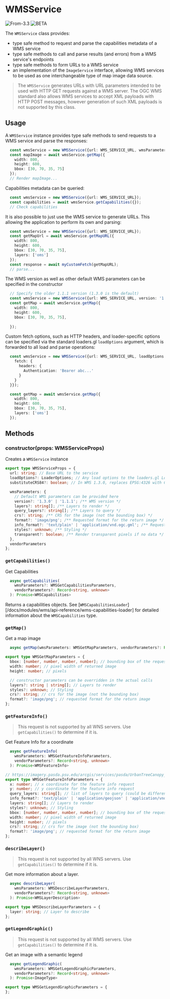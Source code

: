 # WMSService

<p class="badges">
  <img src="https://img.shields.io/badge/From-v3.3-blue.svg?style=flat-square" alt="From-3.3" />
	<img src="https://img.shields.io/badge/-BETA-teal.svg" alt="BETA" />
</p>

The `WMSService` class provides: 
- type safe method to request and parse the capabilities metadata of a WMS service
- type safe methods to call and parse results (and errors) from a WMS service's endpoints
- type safe methods to form URLs to a WMS service
- an implementation of the `ImageService` interface, allowing WMS services to be used as one interchangeable type of map image data source.

> The `WMSService` generates URLs with URL parameters intended to be used with HTTP GET requests against a WMS server. The OGC WMS standard also allows WMS services to accept XML payloads with HTTP POST messages, however generation of such XML payloads is not supported by this class.
 
## Usage

A `WMSService` instance provides type safe methods to send requests to a WMS service and parse the responses: 

```typescript
  const wmsService = new WMSService({url: WMS_SERVICE_URL, wmsParameters: {layers: ['oms']}});
  const mapImage = await wmsService.getMap({
    width: 800,
    height: 600,
    bbox: [30, 70, 35, 75]
  });
  // Render mapImage...
```

Capabilities metadata can be queried: 
```typescript
  const wmsService = new WMSService({url: WMS_SERVICE_URL});
  const capabilities = await wmsService.getCapabilities({});
  // Check capabilities
```

It is also possible to just use the WMS service to generate URLs. This allowing the application to perform its own and parsing: 
```typescript
  const wmsService = new WMSService({url: WMS_SERVICE_URL});
  const getMapUrl = await wmsService.getMapURL({
    width: 800,
    height: 600,
    bbox: [30, 70, 35, 75],
    layers: ['oms']
  });
  const response = await myCustomFetch(getMapURL);
  // parse...
```

The WMS version as well as other default WMS parameters can be specified in the constructor

```typescript
  // Specify the older 1.1.1 version (1.3.0 is the default)
  const wmsService = new WMSService({url: WMS_SERVICE_URL, version: '1.1.1', layers: ['oms']});
  const getMap = await wmsService.getMap({
    width: 800,
    height: 600,
    bbox: [30, 70, 35, 75],
    
  });
```

Custom fetch options, such as HTTP headers, and loader-specific options can be specified via the 
standard loaders.gl `loadOptions` argument, which is forwarded to all load and parse operations:

```typescript
  const wmsService = new WMSService({url: WMS_SERVICE_URL, loadOptions: {
    fetch: {
      headers: {
        Authentication: 'Bearer abc...'
      }
    }
  }});

  const getMap = await wmsService.getMap({
    width: 800,
    height: 600,
    bbox: [30, 70, 35, 75],
    layers: ['oms']
  });
```

## Methods
  
### constructor(props: WMSServiceProps)

Creates a `WMSService` instance

```typescript
export type WMSServiceProps = {
  url: string; // Base URL to the service
  loadOptions?: LoaderOptions; // Any load options to the loaders.gl Loaders used by the WMSService methods
  substituteCRS84?: boolean; // In WMS 1.3.0, replaces EPSG:4326 with CRS:84 to ensure lng,lat axis order. Default true.

  wmsParameters: {
    // Default WMS parameters can be provided here
    version?: '1.3.0' | '1.1.1'; /** WMS version */
    layers?: string[]; /** Layers to render */
    query_layers?: string[]; /** Layers to query */
    crs?: string; /** CRS for the image (not the bounding box) */
    format?: 'image/png'; /** Requested format for the return image */
    info_format?: 'text/plain' | 'application/vnd.ogc.gml'; /** Requested MIME type of returned feature info */
    styles?: unknown; /** Styling */
    transparent?: boolean; /** Render transparent pixels if no data */
  },
  vendorParameters
};
```

### `getCapabilities()`

Get Capabilities

```typescript
  async getCapabilities(
    wmsParameters?: WMSGetCapabilitiesParameters,
    vendorParameters?: Record<string, unknown>
  ): Promise<WMSCapabilities>
```

Returns a capabilities objects. See [`WMSCapabilitiesLoader`][/docs/modules/wms/api-reference/wms-capabilities-loader] for detailed information about the `WMSCapabilities` type.

### `getMap()`

Get a map image

```typescript
  async getMap(wmsParameters: WMSGetMapParameters, vendorParameters?: Record<string, unknown>): Promise<ImageType>
```

```typescript
export type WMSGetMapParameters = {
  bbox: [number, number, number, number]; // bounding box of the requested map image 
  width: number; // pixel width of returned image 
  height: number; // pixels 

  // constructor parameters can be overridden in the actual calls
  layers?: string | string[]; // Layers to render 
  styles?: unknown; // Styling 
  crs?: string; // crs for the image (not the bounding box) 
  format?: 'image/png'; // requested format for the return image 
};
```


### `getFeatureInfo()`

> This request is not supported by all WNS servers. Use `getCapabilities()` to determine if it is.

Get Feature Info for a coordinate

```typescript
  async getFeatureInfo(
    wmsParameters: WMSGetFeatureInfoParameters,
    vendorParameters?: Record<string, unknown>
  ): Promise<WMSFeatureInfo>
```

```typescript
// https://imagery.pasda.psu.edu/arcgis/services/pasda/UrbanTreeCanopy_Landcover/MapServer/WmsServer?SERVICE=WMS&
export type WMSGetFeatureInfoParameters = {
  x: number; // x coordinate for the feature info request
  y: number; // y coordinate for the feature info request
  query_layers: string[]; // list of layers to query (could be different from rendered layers)
  info_format?: 'text/plain' | 'application/geojson' | 'application/vnd.ogc.gml'; // MIME type of returned feature info
  layers: string[]; // Layers to render
  styles?: unknown; // Styling
  bbox: [number, number, number, number]; // bounding box of the requested map image
  width: number; // pixel width of returned image
  height: number; // pixels
  crs?: string; // crs for the image (not the bounding box)
  format?: 'image/png'; // requested format for the return image
};
```

### `describeLayer()`

> This request is not supported by all WNS servers. Use `getCapabilities()` to determine if it is.

Get more information about a layer. 

```typescript
  async describeLayer(
    wmsParameters: WMSDescribeLayerParameters,
    vendorParameters?: Record<string, unknown>
  ): Promise<WMSLayerDescription>
```

```typescript
export type WMSDescribeLayerParameters = {
  layer: string; // Layer to describe
};
```

### `getLegendGraphic()`

> This request is not supported by all WMS servers. Use `getCapabilities()` to determine if it is.

Get an image with a semantic legend

```typescript
  async getLegendGraphic(
    wmsParameters: WMSGetLegendGraphicParameters,
    vendorParameters?: Record<string, unknown>
  ): Promise<ImageType>
```

```typescript
export type WMSGetLegendGraphicParameters = {
};
```

